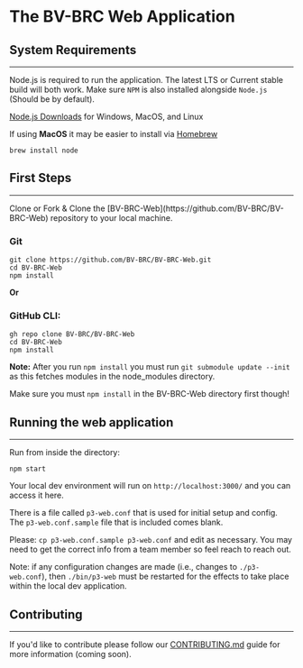 # The BV-BRC Web Application

## System Requirements
<hr>

Node.js is required to run the application. The latest LTS or Current stable build will both work. Make sure `NPM` is also installed alongside `Node.js` (Should be by default).

[Node.js Downloads](https://nodejs.org/en/download/) for Windows, MacOS, and Linux

If using **MacOS** it may be easier to install via [Homebrew](https://brew.sh/)
```
brew install node
```

## First Steps
<hr>
Clone or Fork & Clone the [BV-BRC-Web](https://github.com/BV-BRC/BV-BRC-Web) repository to your local machine.

### Git
```
git clone https://github.com/BV-BRC/BV-BRC-Web.git
cd BV-BRC-Web
npm install
```

**Or**

### GitHub CLI:
```
gh repo clone BV-BRC/BV-BRC-Web
cd BV-BRC-Web
npm install
```

**Note:** After you run `npm install` you must run `git submodule update --init` as this fetches modules in the node_modules directory.

Make sure you must `npm install` in the BV-BRC-Web directory first though!

## Running the web application
<hr>

Run from inside the directory:
```
npm start
```

Your local dev environment will run on ```http://localhost:3000/``` and you can access it here.

There is a file called `p3-web.conf` that is used for initial setup and config. The `p3-web.conf.sample` file that is included comes blank.

Please: `cp p3-web.conf.sample p3-web.conf` and edit as necessary. You may need to get the correct info from a team member so feel reach to reach out.

Note: if any configuration changes are made (i.e., changes to `./p3-web.conf`), then `./bin/p3-web` must be restarted for the effects to take place within the local dev application.

## Contributing
<hr>

If you'd like to contribute please follow our [CONTRIBUTING.md]() guide for more information (coming soon).

